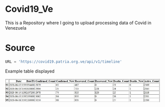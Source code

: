 # Covid19_Ve
This is a Repository where I going to upload processing data of Covid in Venezuela 

# Source
```python
URL = 'https://covid19.patria.org.ve/api/v1/timeline'
```

Example table displayed

![](images/Example.JPG)